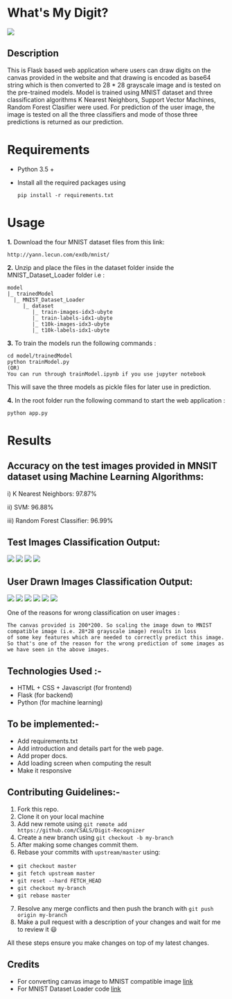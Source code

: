 # What's My Digit?

![](assets/demo.gif)

## Description
This is Flask based web application where users can draw digits on the canvas provided in the website and that drawing is encoded as base64 string which is then converted to 28 * 28 grayscale image and is tested on the pre-trained models.
Model is trained using MNIST dataset and three classification algorithms K Nearest Neighbors, Support Vector Machines, Random Forest Clasifier were used.
For prediction of the user image, the image is tested on all the three classifiers and mode of those three predictions is returned as our prediction.
# Requirements

* Python 3.5 +
* Install all the required packages using

  ```
  pip install -r requirements.txt
  ```

# Usage

**1.** Download the four MNIST dataset files from this link:

```
http://yann.lecun.com/exdb/mnist/
```

**2.** Unzip and place the files in the dataset folder inside the MNIST_Dataset_Loader folder i.e :

```
model
|_ trainedModel
  |_ MNIST_Dataset_Loader
     |_ dataset
        |_ train-images-idx3-ubyte
        |_ train-labels-idx1-ubyte
        |_ t10k-images-idx3-ubyte
        |_ t10k-labels-idx1-ubyte
```
**3.** To train the models run the following commands :

```
cd model/trainedModel
python trainModel.py
(OR)
You can run through trainModel.ipynb if you use jupyter notebook
```
This will save the three models as pickle files for later use in prediction.

**4.** In the root folder run the following command to start the web application :

```
python app.py
```


# Results

## Accuracy on the test images provided in MNSIT dataset using Machine Learning Algorithms:

i)	 K Nearest Neighbors: 97.87%

ii)	 SVM:	96.88%

iii) Random Forest Classifier:	96.99%


## Test Images Classification Output:

![](assets/testImage/g1.JPG) ![](assets/testImage/g2.JPG) ![](assets/testImage/g3.JPG) ![](assets/testImage/g4.JPG)

## User Drawn Images Classification Output:

![](assets/userImage/1.JPG) ![](assets/userImage/2.JPG) ![](assets/userImage/3.JPG) ![](assets/userImage/4.JPG) ![](assets/userImage/5.JPG) ![](assets/userImage/6.JPG)

One of the reasons for wrong classification on user images :
```
The canvas provided is 200*200. So scaling the image down to MNIST compatible image (i.e. 28*28 grayscale image) results in loss
of some key features which are needed to correctly predict this image. So that's one of the reason for the wrong prediction of some images as we have seen in the above images.
```
## Technologies Used :-
- HTML + CSS + Javascript (for frontend)
- Flask (for backend)
- Python (for machine learning)

## To be implemented:-
- Add requirements.txt
- Add introduction and details part for the web page.
- Add proper docs.
- Add loading screen when computing the result
- Make it responsive

## Contributing Guidelines:-
1. Fork this repo.
2. Clone it on your local machine
3. Add new remote using `git remote add https://github.com/CSALS/Digit-Recognizer`
4. Create a new branch using `git checkout -b my-branch`
5. After making some changes commit them.
6. Rebase your commits with `upstream/master` using:
  - `git checkout master`
  - `git fetch upstream master`
  - `git reset --hard FETCH_HEAD`
  - `git checkout my-branch`
  - `git rebase master`
7. Resolve any merge conflicts and then push the branch with `git push origin my-branch`
8. Make a pull request with a description of your changes and wait for me to review it 😃 

All these steps ensure you make changes on top of my latest changes.

## Credits
- For converting canvas image to MNIST compatible image [link](https://medium.com/@ashok.tankala/build-the-mnist-model-with-your-own-handwritten-digits-using-tensorflow-keras-and-python-f8ec9f871fd3)
- For MNIST Dataset Loader code [link](https://github.com/anujdutt9/Handwritten-Digit-Recognition-using-Deep-Learning/tree/master/MNIST_Dataset_Loader)
